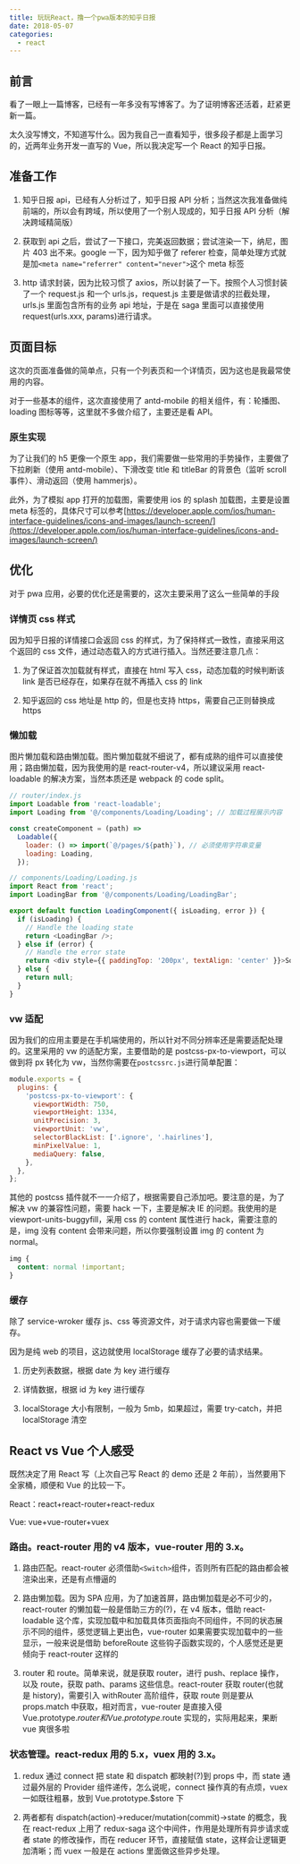 ```yaml
---
title: 玩玩React，撸一个pwa版本的知乎日报
date: 2018-05-07
categories:
  - react
---
```


## 前言

看了一眼上一篇博客，已经有一年多没有写博客了。为了证明博客还活着，赶紧更新一篇。

太久没写博文，不知道写什么。因为我自己一直看知乎，很多段子都是上面学习的，近两年业务开发一直写的 Vue，所以我决定写一个 React 的知乎日报。

<!--more-->

## 准备工作

1. 知乎日报 api，已经有人分析过了，知乎日报 API 分析；当然这次我准备做纯前端的，所以会有跨域，所以使用了一个别人现成的，知乎日报 API 分析（解决跨域精简版）

2. 获取到 api 之后，尝试了一下接口，完美返回数据；尝试渲染一下，纳尼，图片 403 出不来。google 一下，因为知乎做了 referer 检查，简单处理方式就是加`<meta name="referrer" content="never">`这个 meta 标签

3. http 请求封装，因为比较习惯了 axios，所以封装了一下。按照个人习惯封装了一个 request.js 和一个 urls.js，request.js 主要是做请求的拦截处理，urls.js 里面包含所有的业务 api 地址，于是在 saga 里面可以直接使用 request(urls.xxx, params)进行请求。

## 页面目标

这次的页面准备做的简单点，只有一个列表页和一个详情页，因为这也是我最常使用的内容。

对于一些基本的组件，这次直接使用了 antd-mobile 的相关组件，有：轮播图、loading 图标等等，这里就不多做介绍了，主要还是看 API。

### 原生实现

为了让我们的 h5 更像一个原生 app，我们需要做一些常用的手势操作，主要做了下拉刷新（使用 antd-mobile）、下滑改变 title 和 titleBar 的背景色（监听 scroll 事件）、滑动返回（使用 hammerjs）。

此外，为了模拟 app 打开的加载图，需要使用 ios 的 splash 加载图，主要是设置 meta 标签的，具体尺寸可以参考[https://developer.apple.com/ios/human-interface-guidelines/icons-and-images/launch-screen/](https://developer.apple.com/ios/human-interface-guidelines/icons-and-images/launch-screen/)

## 优化

对于 pwa 应用，必要的优化还是需要的，这次主要采用了这么一些简单的手段

### 详情页 css 样式

因为知乎日报的详情接口会返回 css 的样式，为了保持样式一致性，直接采用这个返回的 css 文件，通过动态载入的方式进行插入。当然还要注意几点：

1. 为了保证首次加载就有样式，直接在 html 写入 css，动态加载的时候判断该 link 是否已经存在，如果存在就不再插入 css 的 link

2. 知乎返回的 css 地址是 http 的，但是也支持 https，需要自己正则替换成 https

### 懒加载

图片懒加载和路由懒加载。图片懒加载就不细说了，都有成熟的组件可以直接使用；路由懒加载，因为我使用的是 react-router-v4，所以建议采用 react-loadable 的解决方案，当然本质还是 webpack 的 code split。

```js
// router/index.js
import Loadable from 'react-loadable';
import Loading from '@/components/Loading/Loading'; // 加载过程展示内容

const createComponent = (path) =>
  Loadable({
    loader: () => import(`@/pages/${path}`), // 必须使用字符串变量
    loading: Loading,
  });

// components/Loading/Loading.js
import React from 'react';
import LoadingBar from '@/components/Loading/LoadingBar';

export default function LoadingComponent({ isLoading, error }) {
  if (isLoading) {
    // Handle the loading state
    return <LoadingBar />;
  } else if (error) {
    // Handle the error state
    return <div style={{ paddingTop: '200px', textAlign: 'center' }}>Sorry, there was a problem loading the page.</div>;
  } else {
    return null;
  }
}
```

### vw 适配

因为我们的应用主要是在手机端使用的，所以针对不同分辨率还是需要适配处理的。这里采用的 vw 的适配方案，主要借助的是 postcss-px-to-viewport，可以做到将 px 转化为 vw，当然你需要在`postcssrc.js`进行简单配置：

```js
module.exports = {
  plugins: {
    'postcss-px-to-viewport': {
      viewportWidth: 750,
      viewportHeight: 1334,
      unitPrecision: 3,
      viewportUnit: 'vw',
      selectorBlackList: ['.ignore', '.hairlines'],
      minPixelValue: 1,
      mediaQuery: false,
    },
  },
};
```

其他的 postcss 插件就不一一介绍了，根据需要自己添加吧。要注意的是，为了解决 vw 的兼容性问题，需要 hack 一下，主要是解决 IE 的问题。我使用的是 viewport-units-buggyfill，采用 css 的 content 属性进行 hack，需要注意的是，img 没有 content 会带来问题，所以你要强制设置 img 的 content 为 normal。

```css
img {
  content: normal !important;
}
```

### 缓存

除了 service-wroker 缓存 js、css 等资源文件，对于请求内容也需要做一下缓存。

因为是纯 web 的项目，这边就使用 localStorage 缓存了必要的请求结果。

1. 历史列表数据，根据 date 为 key 进行缓存

2. 详情数据，根据 id 为 key 进行缓存

3. localStorage 大小有限制，一般为 5mb，如果超过，需要 try-catch，并把 localStorage 清空

## React vs Vue 个人感受

既然决定了用 React 写（上次自己写 React 的 demo 还是 2 年前），当然要用下全家桶，顺便和 Vue 的比较一下。

React：react+react-router+react-redux

Vue: vue+vue-router+vuex

### 路由。react-router 用的 v4 版本，vue-router 用的 3.x。

1. 路由匹配。react-router 必须借助`<Switch>`组件，否则所有匹配的路由都会被渲染出来，还是有点懵逼的

2. 路由懒加载。因为 SPA 应用，为了加速首屏，路由懒加载是必不可少的，react-router 的懒加载一般是借助三方的(?)，在 v4 版本，借助 react-loadable 这个库，实现加载中和加载具体页面指向不同组件，不同的状态展示不同的组件，感觉逻辑上更出色，vue-router 如果需要实现加载中的一些显示，一般来说是借助 beforeRoute 这些钩子函数实现的，个人感觉还是更倾向于 react-router 这样的

3. router 和 route。简单来说，就是获取 router，进行 push、replace 操作，以及 route，获取 path、params 这些信息。react-router 获取 router(也就是 history)，需要引入 withRouter 高阶组件，获取 route 则是要从 props.match 中获取，相对而言，vue-router 是直接入侵 Vue.prototype.$router和Vue.prototype.$route 实现的，实际用起来，果断 vue 爽很多啦

### 状态管理。react-redux 用的 5.x，vuex 用的 3.x。

1. redux 通过 connect 把 state 和 dispatch 都映射(?)到 props 中，而 state 通过最外层的 Provider 组件递传，怎么说呢，connect 操作真的有点烦，vuex 一如既往粗暴，放到 Vue.prototype.$store 下

2. 两者都有 dispatch(action)->reducer/mutation(commit)->state 的概念，我在 react-redux 上用了 redux-saga 这个中间件，作用是处理所有异步请求或者 state 的修改操作，而在 reducer 环节，直接赋值 state，这样会让逻辑更加清晰；而 vuex 一般是在 actions 里面做这些异步处理。
